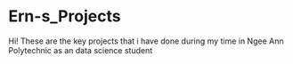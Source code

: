 # Ern-s_Projects
Hi! These are the key projects that i have done during my time in Ngee Ann Polytechnic as an data science student
